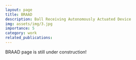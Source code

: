 ```yaml
---
layout: page
title: BRAAD
description: Ball Receiving Autonomously Actuated Device
img: assets/img/3.jpg
importance: 5
category: work
related_publications: 
---
```


BRAAD page is still under construction!
